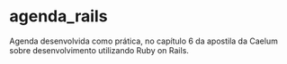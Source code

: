 # agenda_rails
Agenda desenvolvida como prática, no capítulo 6 da apostila da Caelum sobre desenvolvimento utilizando Ruby on Rails.
